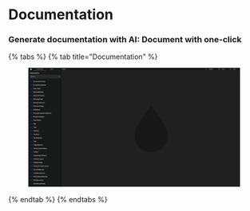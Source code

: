 # Documentation

### Generate documentation with AI: **Document with one-click**

{% tabs %}
{% tab title="Documentation" %}
<figure><img src="../.gitbook/assets/Component-List-Reduced.png" alt=""><figcaption></figcaption></figure>
{% endtab %}
{% endtabs %}
